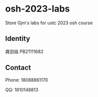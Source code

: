 # osh-2023-labs

Store Gjm's labs for ustc 2023 osh course

## Identity

龚劲铭 PB21111682

## Contact

Phone: 18088861170

QQ: 1810148813
